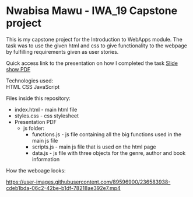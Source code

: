 <h1>Nwabisa Mawu - IWA_19 Capstone project</h1>

This is my capstone project for the Introduction to WebApps module.
The task was to use the given html and css to give functionality to the webpage
by fulfilling requirements given as user stories.

Quick access link to the presentation on how I completed the task
<a href="NWAMAW034_FTC2301_GroupB_NwabisaMawu_IWA_19_Capstone_Presentation.pdf">Slide show PDF</a>

Technologies used:   
HTML
CSS
JavaScript

Files inside this repository:
- index.html - main html file
- styles.css - css stylesheet
- Presentation PDF
  - js folder: 
    - functions.js - js file containing all the big functions used in the main js file
    - scripts.js - main js file that is used on the html page
    - data.js - js file with three objects for the genre, author and book information

How the weboage looks:


https://user-images.githubusercontent.com/89596900/236583938-cdeb1bda-06c2-42be-b1df-78218ae392e7.mp4





